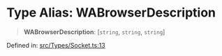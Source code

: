 # Type Alias: WABrowserDescription

> **WABrowserDescription**: \[`string`, `string`, `string`\]

Defined in: [src/Types/Socket.ts:13](https://github.com/Fokusdotid/Baileys/blob/a954da2ee3c892812cf9528a5a214092693c872f/src/Types/Socket.ts#L13)

